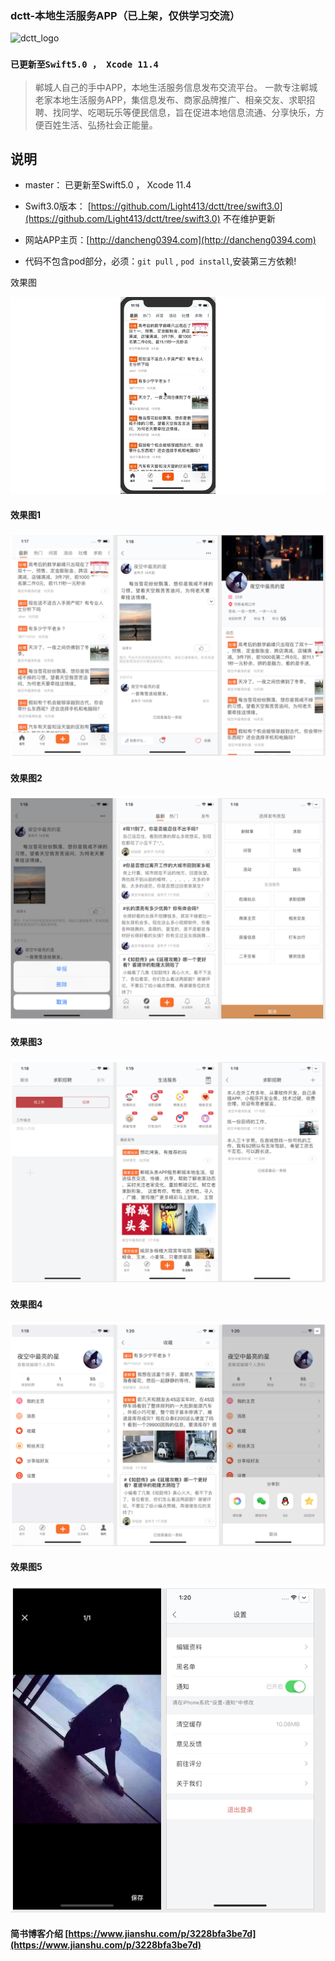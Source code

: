 ### dctt-本地生活服务APP（已上架，仅供学习交流）

![dctt_logo](https://raw.githubusercontent.com/Light413/dctt/master/DCTT/app_logo/3057x760.png)

### `已更新至Swift5.0 ， Xcode 11.4 `

> 郸城人自己的手中APP，本地生活服务信息发布交流平台。
一款专注郸城老家本地生活服务APP，集信息发布、商家品牌推广、相亲交友、求职招聘、找同学、吃喝玩乐等便民信息，旨在促进本地信息流通、分享快乐，方便百姓生活、弘扬社会正能量。

## 说明
* master： 已更新至Swift5.0 ， Xcode 11.4 

* Swift3.0版本： [https://github.com/Light413/dctt/tree/swift3.0](https://github.com/Light413/dctt/tree/swift3.0) 不在维护更新

* 网站APP主页：[http://dancheng0394.com](http://dancheng0394.com)

* 代码不包含pod部分，必须：`git pull` , `pod install`,安装第三方依赖!


效果图

![](https://github.com/Light413/images/blob/master/dctt/1.gif?raw=true) 

#### 效果图1
![效果图1](https://github.com/Light413/images/blob/master/dctt/WX1@2x.png?raw=true)


#### 效果图2
![效果图2](https://github.com/Light413/images/blob/master/dctt/WX2@2x.png?raw=true)

#### 效果图3
![效果图3](https://github.com/Light413/images/blob/master/dctt/WX3@2x.png?raw=true)

#### 效果图4
![效果图4](https://github.com/Light413/images/blob/master/dctt/WX4@2x.png?raw=true)

#### 效果图5
![效果图5](https://github.com/Light413/images/blob/master/dctt/WX5@2x.png?raw=true)


#### 简书博客介绍 [https://www.jianshu.com/p/3228bfa3be7d](https://www.jianshu.com/p/3228bfa3be7d)
